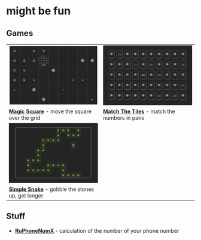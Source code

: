 # might be fun

Games
---

<table>
    <tr>
        <td><a href="https://papaproger.github.io/magicsquare/"><img src="magicsquare.jpg" alt="Magic Square" title="Enjoy your adventure!" /></a></td>
        <td><a href="https://papaproger.github.io/matchthetiles/"><img src="matchthetiles.jpg" alt="Match The Tiles" title="Make your brain work!" /></a></td>
    </tr>
    <tr>
        <td width="50%"><a href="https://github.com/papaproger/magicsquare"><b>Magic Square</b></a> - move the square over the grid</td>
        <td width="50%"><a href="https://github.com/papaproger/matchthetiles"><b>Match The Tiles</b></a> - match the numbers in pairs</td>
    </tr>
    <tr>
        <td><a href="https://papaproger.github.io/simplesnake/"><img src="simplesnake.jpg" alt="Simple Snake" title="Remember what it was like!" /></a></td>
        <td></td>
    </tr>
    <tr>
        <td width="50%"><a href="https://github.com/papaproger/simplesnake"><b>Simple Snake</b></a> - gobble the stones up, get longer</td>
        <td width="50%"></td>
    </tr>
</table>

Stuff
---

* **[RuPhoneNumX](https://github.com/papaproger/RuPhoneNumX)** - calculation of the number of your phone number